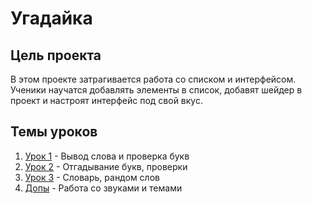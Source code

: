 # Угадайка

## Цель проекта
В этом проекте затрагивается работа со списком и интерфейсом. Ученики научатся добавлять элементы в список, добавят шейдер в проект и настроят интерфейс под свой вкус.

## Темы уроков
1. [Урок 1](https://github.com/IT-Compot/Python-methodologies/blob/main/first-stage/quiz/lessons/lesson-1.md) - Вывод слова и проверка букв
2. [Урок 2](https://github.com/IT-Compot/Python-methodologies/blob/main/first-stage/quiz/lessons/lesson-2.md) - Отгадывание букв, проверки
3. [Урок 3](https://github.com/IT-Compot/Python-methodologies/blob/main/first-stage/quiz/lessons/lesson-3.md) - Словарь, рандом слов
4. [Допы](https://github.com/IT-Compot/Python-methodologies/blob/main/first-stage/quiz/lessons/additional.md) - Работа со звуками и темами
